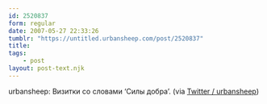 ```yaml
---
id: 2520837
form: regular
date: 2007-05-27 22:33:26
tumblr: "https://untitled.urbansheep.com/post/2520837"
title:
tags:
    - post
layout: post-text.njk
---
```


<p>urbansheep: Визитки со словами &lsquo;Силы добра&rsquo;. (via <a href="http://twitter.com/urbansheep/statuses/80672622">Twitter / urbansheep</a>)</p>

